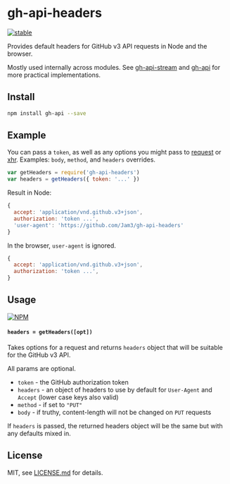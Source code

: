 # gh-api-headers

[![stable](http://badges.github.io/stability-badges/dist/stable.svg)](http://github.com/badges/stability-badges)

Provides default headers for GitHub v3 API requests in Node and the browser. 

Mostly used internally across modules. See [gh-api-stream](https://github.com/Jam3/gh-api-stream) and [gh-api](https://github.com/Jam3/gh-api) for more practical implementations.

## Install

```sh
npm install gh-api --save
```

## Example

You can pass a `token`, as well as any options you might pass to [request](npmjs.com/package/request) or [xhr](npmjs.com/package/xhr). Examples: `body`, `method`, and `headers` overrides.

```js
var getHeaders = require('gh-api-headers')
var headers = getHeaders({ token: '...' })
```

Result in Node:

```js
{ 
  accept: 'application/vnd.github.v3+json',
  authorization: 'token ...', 
  'user-agent': 'https://github.com/Jam3/gh-api-headers'
}
```

In the browser, `user-agent` is ignored.

```js
{ 
  accept: 'application/vnd.github.v3+json',
  authorization: 'token ...', 
}
```

## Usage

[![NPM](https://nodei.co/npm/gh-api-headers.png)](https://www.npmjs.com/package/gh-api-headers)

#### `headers = getHeaders([opt])`

Takes options for a request and returns `headers` object that will be suitable for the GitHub v3 API.

All params are optional.

- `token` - the GitHub authorization token
- `headers` - an object of headers to use by default for `User-Agent` and `Accept` (lower case keys also valid)
- `method` - if set to `"PUT"`
- `body` - if truthy, content-length will not be changed on `PUT` requests

If `headers` is passed, the returned headers object will be the same but with any defaults mixed in.

## License

MIT, see [LICENSE.md](http://github.com/Jam3/gh-api-headers/blob/master/LICENSE.md) for details.
